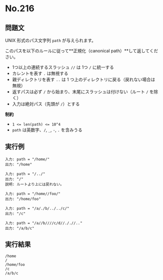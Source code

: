 # No.216

## 問題文

UNIX 形式のパス文字列 `path` が与えられます。

このパスを以下のルールに従って\*\*正規化（canonical path）\*\*して返してください。

* 1つ以上の連続するスラッシュ `//` は 1つ `/` に統一する
* カレントを表す `.` は無視する
* 親ディレクトリを表す `..` は 1 つ上のディレクトリに戻る（戻れない場合は無視）
* 返すパスは必ず `/` から始まり、末尾にスラッシュは付けない（ルート `/` を除く）
* 入力は絶対パス（先頭が `/`）とする

**制約**

* `1 <= len(path) <= 10^4`
* `path` は英数字、`/`, `_`, `-`, `.` を含みうる

## 実行例

```
入力: path = "/home/"
出力: "/home"

入力: path = "/../"
出力: "/"
説明: ルートより上には戻れない。

入力: path = "/home//foo/"
出力: "/home/foo"

入力: path = "/a/./b/../../c/"
出力: "/c"

入力: path = "/a//b////c/d//././/.."
出力: "/a/b/c"
```

## 実行結果

```
/home
/
/home/foo
/c
/a/b/c
```

